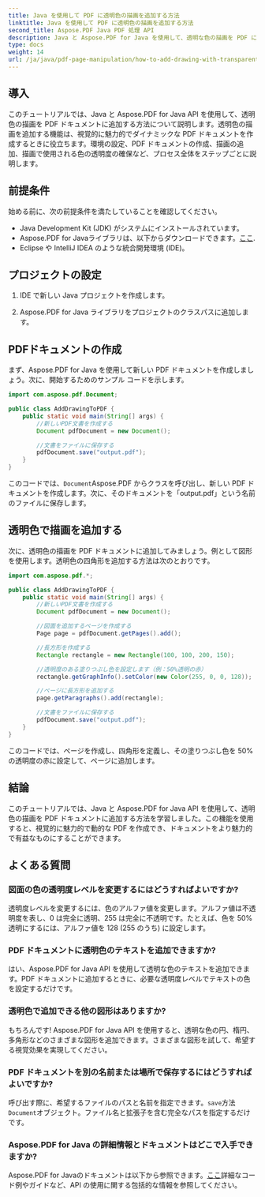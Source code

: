 ```yaml
---
title: Java を使用して PDF に透明色の描画を追加する方法
linktitle: Java を使用して PDF に透明色の描画を追加する方法
second_title: Aspose.PDF Java PDF 処理 API
description: Java と Aspose.PDF for Java を使用して、透明な色の描画を PDF に追加する方法を学びます。ステップバイステップのガイダンスとコード例を使用して、動的で視覚的に魅力的な PDF を作成します。
type: docs
weight: 14
url: /ja/java/pdf-page-manipulation/how-to-add-drawing-with-transparent-color-in-pdf-using-java/
---
```


## 導入

このチュートリアルでは、Java と Aspose.PDF for Java API を使用して、透明色の描画を PDF ドキュメントに追加する方法について説明します。透明色の描画を追加する機能は、視覚的に魅力的でダイナミックな PDF ドキュメントを作成するときに役立ちます。環境の設定、PDF ドキュメントの作成、描画の追加、描画で使用される色の透明度の確保など、プロセス全体をステップごとに説明します。

## 前提条件

始める前に、次の前提条件を満たしていることを確認してください。

- Java Development Kit (JDK) がシステムにインストールされています。
- Aspose.PDF for Javaライブラリは、以下からダウンロードできます。[ここ](https://releases.aspose.com/pdf/java/).
- Eclipse や IntelliJ IDEA のような統合開発環境 (IDE)。

## プロジェクトの設定

1. IDE で新しい Java プロジェクトを作成します。

2. Aspose.PDF for Java ライブラリをプロジェクトのクラスパスに追加します。

## PDFドキュメントの作成

まず、Aspose.PDF for Java を使用して新しい PDF ドキュメントを作成しましょう。次に、開始するためのサンプル コードを示します。

```java
import com.aspose.pdf.Document;

public class AddDrawingToPDF {
    public static void main(String[] args) {
        //新しいPDF文書を作成する
        Document pdfDocument = new Document();

        //文書をファイルに保存する
        pdfDocument.save("output.pdf");
    }
}
```

このコードでは、`Document`Aspose.PDF からクラスを呼び出し、新しい PDF ドキュメントを作成します。次に、そのドキュメントを「output.pdf」という名前のファイルに保存します。

## 透明色で描画を追加する

次に、透明色の描画を PDF ドキュメントに追加してみましょう。例として図形を使用します。透明色の四角形を追加する方法は次のとおりです。

```java
import com.aspose.pdf.*;

public class AddDrawingToPDF {
    public static void main(String[] args) {
        //新しいPDF文書を作成する
        Document pdfDocument = new Document();

        //図面を追加するページを作成する
        Page page = pdfDocument.getPages().add();

        //長方形を作成する
        Rectangle rectangle = new Rectangle(100, 100, 200, 150);

        //透明度のある塗りつぶし色を設定します（例：50%透明の赤）
        rectangle.getGraphInfo().setColor(new Color(255, 0, 0, 128));

        //ページに長方形を追加する
        page.getParagraphs().add(rectangle);

        //文書をファイルに保存する
        pdfDocument.save("output.pdf");
    }
}
```

このコードでは、ページを作成し、四角形を定義し、その塗りつぶし色を 50% の透明度の赤に設定して、ページに追加します。

## 結論

このチュートリアルでは、Java と Aspose.PDF for Java API を使用して、透明色の描画を PDF ドキュメントに追加する方法を学習しました。この機能を使用すると、視覚的に魅力的で動的な PDF を作成でき、ドキュメントをより魅力的で有益なものにすることができます。

## よくある質問

### 図面の色の透明度レベルを変更するにはどうすればよいですか?

透明度レベルを変更するには、色のアルファ値を変更します。アルファ値は不透明度を表し、0 は完全に透明、255 は完全に不透明です。たとえば、色を 50% 透明にするには、アルファ値を 128 (255 のうち) に設定します。

### PDF ドキュメントに透明色のテキストを追加できますか?

はい、Aspose.PDF for Java API を使用して透明な色のテキストを追加できます。PDF ドキュメントに追加するときに、必要な透明度レベルでテキストの色を設定するだけです。

### 透明色で追加できる他の図形はありますか?

もちろんです! Aspose.PDF for Java API を使用すると、透明な色の円、楕円、多角形などのさまざまな図形を追加できます。さまざまな図形を試して、希望する視覚効果を実現してください。

### PDF ドキュメントを別の名前または場所で保存するにはどうすればよいですか?

呼び出す際に、希望するファイルのパスと名前を指定できます。`save`方法`Document`オブジェクト。ファイル名と拡張子を含む完全なパスを指定するだけです。

### Aspose.PDF for Java の詳細情報とドキュメントはどこで入手できますか?

 Aspose.PDF for Javaのドキュメントは以下から参照できます。[ここ](https://reference.aspose.com/pdf/java/)詳細なコード例やガイドなど、API の使用に関する包括的な情報を参照してください。